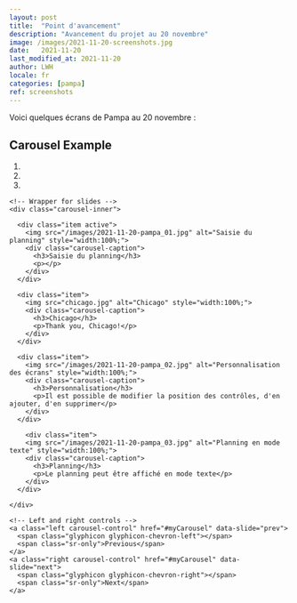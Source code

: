 ```yaml
---
layout: post
title:  "Point d'avancement"
description: "Avancement du projet au 20 novembre"
image: /images/2021-11-20-screenshots.jpg
date:   2021-11-20
last_modified_at: 2021-11-20
author: LWH
locale: fr
categories: [pampa]
ref: screenshots 
---
```

Voici quelques écrans de Pampa au 20 novembre :

<div class="container">
  <h2>Carousel Example</h2>
  <div id="myCarousel" class="carousel slide" data-ride="carousel">
    <!-- Indicators -->
    <ol class="carousel-indicators">
      <li data-target="#myCarousel" data-slide-to="0" class="active"></li>
      <li data-target="#myCarousel" data-slide-to="1"></li>
      <li data-target="#myCarousel" data-slide-to="2"></li>
    </ol>

    <!-- Wrapper for slides -->
    <div class="carousel-inner">

      <div class="item active">
        <img src="/images/2021-11-20-pampa_01.jpg" alt="Saisie du planning" style="width:100%;">
        <div class="carousel-caption">
          <h3>Saisie du planning</h3>
          <p></p>
        </div>
      </div>

      <div class="item">
        <img src="chicago.jpg" alt="Chicago" style="width:100%;">
        <div class="carousel-caption">
          <h3>Chicago</h3>
          <p>Thank you, Chicago!</p>
        </div>
      </div>
    
      <div class="item">
        <img src="/images/2021-11-20-pampa_02.jpg" alt="Personnalisation des écrans" style="width:100%;">
        <div class="carousel-caption">
          <h3>Personnalisation</h3>
          <p>Il est possible de modifier la position des contrôles, d'en ajouter, d'en supprimer</p>
        </div>
      </div>
      
        <div class="item">
        <img src="/images/2021-11-20-pampa_03.jpg" alt="Planning en mode texte" style="width:100%;">
        <div class="carousel-caption">
          <h3>Planning</h3>
          <p>Le planning peut être affiché en mode texte</p>
        </div>
      </div>
  
    </div>

    <!-- Left and right controls -->
    <a class="left carousel-control" href="#myCarousel" data-slide="prev">
      <span class="glyphicon glyphicon-chevron-left"></span>
      <span class="sr-only">Previous</span>
    </a>
    <a class="right carousel-control" href="#myCarousel" data-slide="next">
      <span class="glyphicon glyphicon-chevron-right"></span>
      <span class="sr-only">Next</span>
    </a>
  </div>
